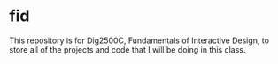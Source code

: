 # fid
This repository is for Dig2500C, Fundamentals of Interactive Design, to store all of the projects and code that I will be doing in this class.  
